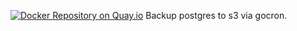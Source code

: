 [![Docker Repository on Quay.io](https://quay.io/repository/ptqa/postgres-backup-s3/status "Docker Repository on Quay.io")](https://quay.io/repository/ptqa/postgres-backup-s3)
Backup postgres to s3 via gocron.
